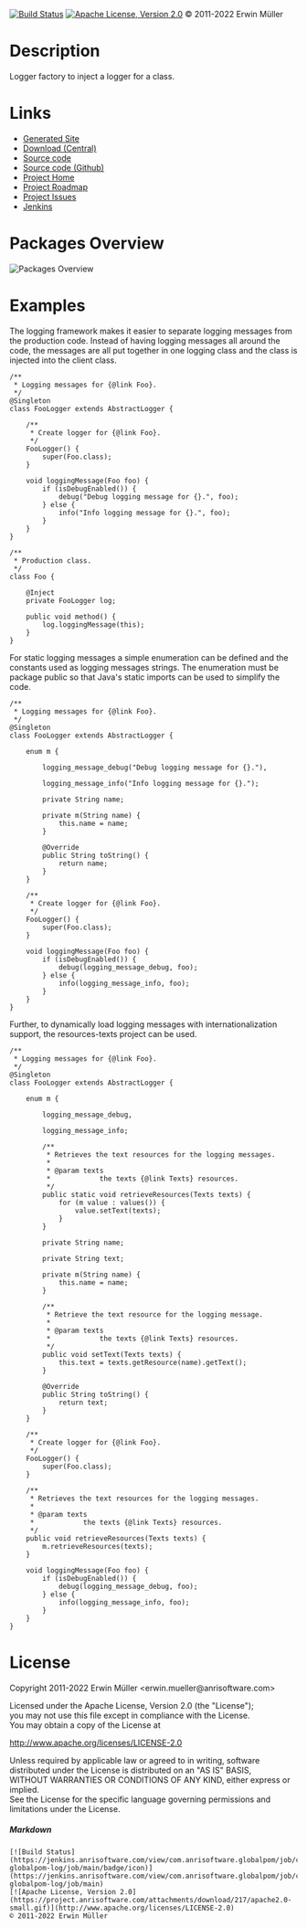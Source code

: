 [![Build Status](https://jenkins.anrisoftware.com/view/com.anrisoftware.globalpom/job/com.anrisoftware.globalpom-globalpom-log/job/main/badge/icon)](https://jenkins.anrisoftware.com/view/com.anrisoftware.globalpom/job/com.anrisoftware.globalpom-globalpom-log/job/main)
[![Apache License, Version 2.0](https://project.anrisoftware.com/attachments/download/217/apache2.0-small.gif)](http://www.apache.org/licenses/LICENSE-2.0)
© 2011-2022 Erwin Müller

Description
===========

Logger factory to inject a logger for a class.

Links
=====

-   [Generated
    Site](https://javadoc.anrisoftware.com/com.anrisoftware.globalpom/globalpom-log/4.6.2/index.html)
-   [Download
    (Central)](https://search.maven.org/artifact/com.anrisoftware.globalpom/globalpom-log/4.5.2/pom)
-   [Source
    code](https://gitea.anrisoftware.com/com.anrisoftware.globalpom/globalpom-log)
-   [Source code (Github)](https://github.com/devent/globalpom-log)
-   [Project
    Home](https://project.anrisoftware.com/projects/globalpom-log)
-   [Project
    Roadmap](https://project.anrisoftware.com/projects/globalpom-log/roadmap)
-   [Project
    Issues](https://project.anrisoftware.com/projects/globalpom-log/issues)
-   [Jenkins](https://jenkins.anrisoftware.com/view/com.anrisoftware.globalpom/job/com.anrisoftware.globalpom-globalpom-log/)

Packages Overview
=================

![Packages Overview](https://project.anrisoftware.com/attachments/download/447/packages.svg "Packages Overview")

Examples
========

The logging framework makes it easier to separate logging messages from
the production code. Instead of having logging messages all around the
code, the messages are all put together in one logging class and the
class is injected into the client class.

``` {.source}
/**
 * Logging messages for {@link Foo}.
 */
@Singleton
class FooLogger extends AbstractLogger {

    /**
     * Create logger for {@link Foo}.
     */
    FooLogger() {
        super(Foo.class);
    }

    void loggingMessage(Foo foo) {
        if (isDebugEnabled()) {
            debug("Debug logging message for {}.", foo);
        } else {
            info("Info logging message for {}.", foo);
        }
    }
}

/**
 * Production class.
 */
class Foo {

    @Inject
    private FooLogger log;

    public void method() {
        log.loggingMessage(this);
    }
}
```

For static logging messages a simple enumeration can be defined and the
constants used as logging messages strings. The enumeration must be
package public so that Java's static imports can be used to simplify the
code.

``` {.source}
/**
 * Logging messages for {@link Foo}.
 */
@Singleton
class FooLogger extends AbstractLogger {

    enum m {

        logging_message_debug("Debug logging message for {}."),

        logging_message_info("Info logging message for {}.");

        private String name;

        private m(String name) {
            this.name = name;
        }

        @Override
        public String toString() {
            return name;
        }
    }

    /**
     * Create logger for {@link Foo}.
     */
    FooLogger() {
        super(Foo.class);
    }

    void loggingMessage(Foo foo) {
        if (isDebugEnabled()) {
            debug(logging_message_debug, foo);
        } else {
            info(logging_message_info, foo);
        }
    }
}
```

Further, to dynamically load logging messages with internationalization
support, the resources-texts project can be used.

``` {.source}
/**
 * Logging messages for {@link Foo}.
 */
@Singleton
class FooLogger extends AbstractLogger {

    enum m {

        logging_message_debug,

        logging_message_info;

        /**
         * Retrieves the text resources for the logging messages.
         *
         * @param texts
         *            the texts {@link Texts} resources.
         */
        public static void retrieveResources(Texts texts) {
            for (m value : values()) {
                value.setText(texts);
            }
        }

        private String name;

        private String text;

        private m(String name) {
            this.name = name;
        }

        /**
         * Retrieve the text resource for the logging message.
         *
         * @param texts
         *            the texts {@link Texts} resources.
         */
        public void setText(Texts texts) {
            this.text = texts.getResource(name).getText();
        }

        @Override
        public String toString() {
            return text;
        }
    }

    /**
     * Create logger for {@link Foo}.
     */
    FooLogger() {
        super(Foo.class);
    }

    /**
     * Retrieves the text resources for the logging messages.
     *
     * @param texts
     *            the texts {@link Texts} resources.
     */
    public void retrieveResources(Texts texts) {
        m.retrieveResources(texts);
    }

    void loggingMessage(Foo foo) {
        if (isDebugEnabled()) {
            debug(logging_message_debug, foo);
        } else {
            info(logging_message_info, foo);
        }
    }
}
```

License
=======

Copyright 2011-2022 Erwin Müller \<erwin.mueller\@anrisoftware.com\>

Licensed under the Apache License, Version 2.0 (the "License");\
you may not use this file except in compliance with the License.\
You may obtain a copy of the License at

<http://www.apache.org/licenses/LICENSE-2.0>

Unless required by applicable law or agreed to in writing, software\
distributed under the License is distributed on an "AS IS" BASIS,\
WITHOUT WARRANTIES OR CONDITIONS OF ANY KIND, either express or
implied.\
See the License for the specific language governing permissions and\
limitations under the License.

##### Markdown

    [![Build Status](https://jenkins.anrisoftware.com/view/com.anrisoftware.globalpom/job/com.anrisoftware.globalpom-globalpom-log/job/main/badge/icon)](https://jenkins.anrisoftware.com/view/com.anrisoftware.globalpom/job/com.anrisoftware.globalpom-globalpom-log/job/main)
    [![Apache License, Version 2.0](https://project.anrisoftware.com/attachments/download/217/apache2.0-small.gif)](http://www.apache.org/licenses/LICENSE-2.0)
    © 2011-2022 Erwin Müller
